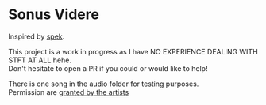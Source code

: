 # Sonus Videre
Inspired by [spek](https://www.spek.cc/).

This project is a work in progress as I have NO EXPERIENCE DEALING WITH STFT AT ALL hehe.\
Don't hesitate to open a PR if you could or would like to help!

There is one song in the audio folder for testing purposes.\
Permission are [granted by the artists](https://evanescencereference.info/music/)
